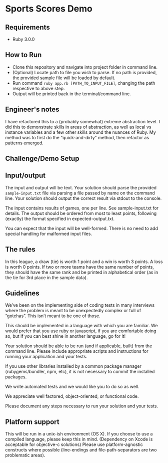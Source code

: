 # Sports Scores Demo
## Requirements
* Ruby 3.0.0

## How to Run
* Clone this repository and navigate into project folder in command line.
* (Optional) Locate path to file you wish to parse. If no path is provided, the provided sample file will be loaded by default.
* Run command `ruby app.rb [PATH_TO_INPUT_FILE]`, changing the path respective to above step.
* Output will be printed back in the terminal/command line.

## Engineer's notes
I have refactored this to a (probably somewhat) extreme abstraction level. I did this to demonstrate skills in areas of abstraction, as well as local vs instance variables and a few other skills around the nuances of Ruby. My method was to first do the "quick-and-dirty" method, then refactor as patterns emerged. 

## Challenge/Demo Setup

Input/output
------------

The input and output will be text. Your solution should parse the provided `sample-input.txt` file via parsing a file passed by name on the command line. Your solution should output the correct result via stdout to the console.

The input contains results of games, one per line. See sample-input.txt for details. The output should be ordered from most to least points, following (exactly) the format specified in expected-output.txt.

You can expect that the input will be well-formed. There is no need to add special handling for malformed input files.

The rules
---------

In this league, a draw (tie) is worth 1 point and a win is worth 3 points. A loss is worth 0 points. If two or more teams have the same number of points, they should have the same rank and be printed in alphabetical order (as in the tie for 3rd place in the sample data).

Guidelines
-----------

We’ve been on the implementing side of coding tests in many interviews where the problem is meant to be unexpectedly complex or full of “gotchas”. This isn’t meant to be one of those.

This should be implemented in a language with which you are familiar. We would prefer that you use ruby or javascript, if you are comfortable doing so, but if you can best shine in another language, go for it!

Your solution should be able to be run (and if applicable, built) from the command line. Please include appropriate scripts and instructions for running your application and your tests.

If you use other libraries installed by a common package manager (rubygems/bundler, npm, etc), it is not necessary to commit the installed packages.

We write automated tests and we would like you to do so as well.

We appreciate well factored, object-oriented, or functional code.

Please document any steps necessary to run your solution and your tests.

Platform support
----------------

This will be run in a unix-ish environment (OS X). If you choose to use a
compiled language, please keep this in mind. (Dependency on Xcode is acceptable
for objective-c solutions) Please use platform-agnostic constructs where
possible (line-endings and file-path-separators are two problematic areas).
